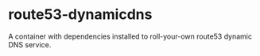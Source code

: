 # route53-dynamicdns
A container with dependencies installed to roll-your-own route53 dynamic DNS service.
